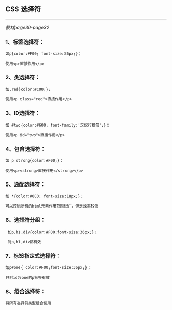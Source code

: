 ## CSS 选择符

---
*教材page30*-*page32*


### 1、标签选择符：

    如p{color:#F00; font-size:36px;}；
    
    使用<p>直接作用</p>
    
### 2、类选择符：

    如.red{color:#C00;};
   
    使用<p class="red">直接作用</p>
   
### 3、ID选择符：

    如 #two{color:#600; font-family:'汉仪行楷简';}；
    
    使用<p id="two">直接作用</p>
    
### 4、包含选择符：

    如 p strong{color:#F00;}；
    
    使用<p><strong>直接作用</strong></p>
    
### 5、通配选择符：

    如 *{color:#0C0; font-size:18px;};
    
    可以控制所有的html元素作用范围很广，但是效率较低
    
### 6、选择符分组：

     如p,h1,div{color:#F00;font-size:36px;}；
     
     对p,h1,div都有效
     
### 7、标签指定式选择符：

    如p#one{ color:#F00;font-size:36px;}；
    
    只对id为one的p标签有效
    
### 8、组合选择符：

    将所有选择符类型组合使用